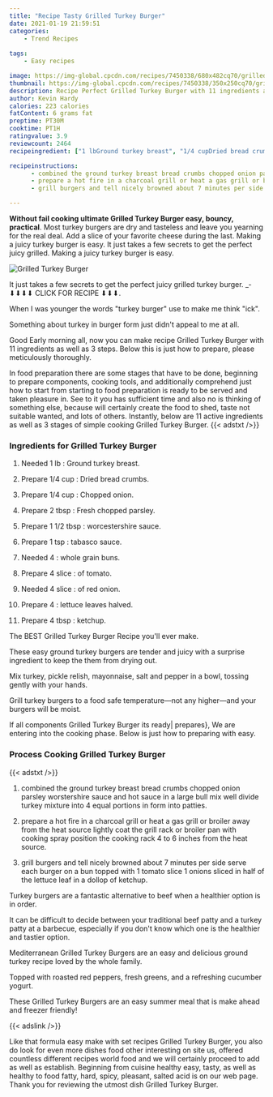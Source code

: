 ```yaml
---
title: "Recipe Tasty Grilled Turkey Burger"
date: 2021-01-19 21:59:51
categories:
    - Trend Recipes
    
tags:
    - Easy recipes

image: https://img-global.cpcdn.com/recipes/7450338/680x482cq70/grilled-turkey-burger-recipe-main-photo.jpg
thumbnail: https://img-global.cpcdn.com/recipes/7450338/350x250cq70/grilled-turkey-burger-recipe-main-photo.jpg
description: Recipe Perfect Grilled Turkey Burger with 11 ingredients and 3 stages of easy cooking.
author: Kevin Hardy
calories: 223 calories
fatContent: 6 grams fat
preptime: PT30M
cooktime: PT1H
ratingvalue: 3.9
reviewcount: 2464
recipeingredient: ["1 lbGround turkey breast", "1/4 cupDried bread crumbs", "1/4 cupChopped onion", "2 tbspFresh chopped parsley", "1 1/2 tbspworcestershire sauce", "1 tsptabasco sauce", "4whole grain buns", "4 sliceof tomato", "4 sliceof red onion", "4lettuce leaves halved", "4 tbspketchup"]

recipeinstructions: 
      - combined the ground turkey breast bread crumbs chopped onion parsley worstershire sauce and hot sauce in a large bull mix well divide turkey mixture into 4 equal portions in form into patties 
      - prepare a hot fire in a charcoal grill or heat a gas grill or broiler away from the heat source lightly coat the grill rack or broiler pan with cooking spray position the cooking rack 4 to 6 inches from the heat source 
      - grill burgers and tell nicely browned about 7 minutes per side serve each burger on a bun topped with 1 tomato slice 1 onions sliced in half of the lettuce leaf in a dollop of ketchup

---
```




**Without fail cooking ultimate Grilled Turkey Burger easy, bouncy, practical**. Most turkey burgers are dry and tasteless and leave you yearning for the real deal. Add a slice of your favorite cheese during the last. Making a juicy turkey burger is easy. It just takes a few secrets to get the perfect juicy grilled. Making a juicy turkey burger is easy.


![Grilled Turkey Burger](https://img-global.cpcdn.com/recipes/7450338/680x482cq70/grilled-turkey-burger-recipe-main-photo.jpg "Grilled Turkey Burger")



It just takes a few secrets to get the perfect juicy grilled turkey burger. _­⬇⬇⬇⬇ CLICK FOR RECIPE ⬇⬇⬇.

When I was younger the words &#34;turkey burger&#34; use to make me think &#34;ick&#34;.

Something about turkey in burger form just didn&#39;t appeal to me at all.


Good Early morning all, now you can make recipe Grilled Turkey Burger with 11 ingredients as well as 3 steps. Below this is just how to prepare, please meticulously thoroughly.

In food preparation there are some stages that have to be done, beginning to prepare components, cooking tools, and additionally comprehend just how to start from starting to food preparation is ready to be served and taken pleasure in. See to it you has sufficient time and also no is thinking of something else, because will certainly create the food to shed, taste not suitable wanted, and lots of others. Instantly, below are 11 active ingredients as well as 3 stages of simple cooking Grilled Turkey Burger.
{{< adstxt />}}

### Ingredients for Grilled Turkey Burger


1. Needed 1 lb : Ground turkey breast.

1. Prepare 1/4 cup : Dried bread crumbs.

1. Prepare 1/4 cup : Chopped onion.

1. Prepare 2 tbsp : Fresh chopped parsley.

1. Prepare 1 1/2 tbsp : worcestershire sauce.

1. Prepare 1 tsp : tabasco sauce.

1. Needed 4 : whole grain buns.

1. Prepare 4 slice : of tomato.

1. Needed 4 slice : of red onion.

1. Prepare 4 : lettuce leaves halved.

1. Prepare 4 tbsp : ketchup.


The BEST Grilled Turkey Burger Recipe you&#39;ll ever make.

These easy ground turkey burgers are tender and juicy with a surprise ingredient to keep the them from drying out.

Mix turkey, pickle relish, mayonnaise, salt and pepper in a bowl, tossing gently with your hands.

Grill turkey burgers to a food safe temperature—not any higher—and your burgers will be moist.


If all components Grilled Turkey Burger its ready| prepares}, We are entering into the cooking phase. Below is just how to preparing with easy.

### Process Cooking Grilled Turkey Burger

{{< adstxt />}}


1. combined the ground turkey breast bread crumbs chopped onion parsley worstershire sauce and hot sauce in a large bull mix well divide turkey mixture into 4 equal portions in form into patties.



1. prepare a hot fire in a charcoal grill or heat a gas grill or broiler away from the heat source lightly coat the grill rack or broiler pan with cooking spray position the cooking rack 4 to 6 inches from the heat source.



1. grill burgers and tell nicely browned about 7 minutes per side serve each burger on a bun topped with 1 tomato slice 1 onions sliced in half of the lettuce leaf in a dollop of ketchup.




Turkey burgers are a fantastic alternative to beef when a healthier option is in order.

It can be difficult to decide between your traditional beef patty and a turkey patty at a barbecue, especially if you don&#39;t know which one is the healthier and tastier option.

Mediterranean Grilled Turkey Burgers are an easy and delicious ground turkey recipe loved by the whole family.

Topped with roasted red peppers, fresh greens, and a refreshing cucumber yogurt.

These Grilled Turkey Burgers are an easy summer meal that is make ahead and freezer friendly!


{{< adslink />}}

Like that formula easy make with set recipes Grilled Turkey Burger, you also do look for even more dishes food other interesting on site us, offered countless different recipes world food and we will certainly proceed to add as well as establish. Beginning from cuisine healthy easy, tasty, as well as healthy to food fatty, hard, spicy, pleasant, salted acid is on our web page. Thank you for reviewing the utmost dish Grilled Turkey Burger.
